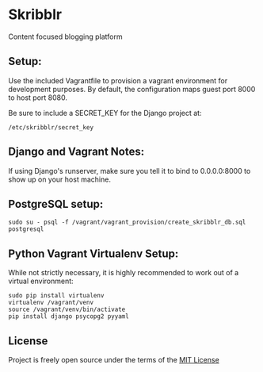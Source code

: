 # Skribblr

Content focused blogging platform

## Setup:

Use the included Vagrantfile to provision a vagrant environment for development purposes. By default, the configuration
maps guest port 8000 to host port 8080.

Be sure to include a SECRET_KEY for the Django project at:
```
/etc/skribblr/secret_key
```

## Django and Vagrant Notes:
If using Django's runserver, make sure you tell it to bind to 0.0.0.0:8000 to show up on your host machine.

## PostgreSQL setup:

```
sudo su - psql -f /vagrant/vagrant_provision/create_skribblr_db.sql postgresql
```

## Python Vagrant Virtualenv Setup:
While not strictly necessary, it is highly recommended to work out of a virtual environment:
```
sudo pip install virtualenv
virtualenv /vagrant/venv
source /vagrant/venv/bin/activate
pip install django psycopg2 pyyaml
```

## License

Project is freely open source under the terms of the
[MIT License](http://choosealicense.com/licenses/mit/)
